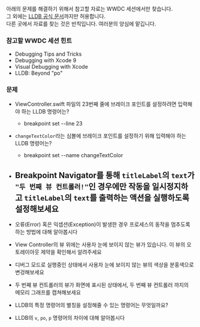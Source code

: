 아래의 문제를 해결하기 위해서 참고할 자료는 WWDC 세션에서만 찾습니다.   
그 외에는 [LLDB 공식 문서](https://lldb.llvm.org/)까지만 허용합니다.  
다른 곳에서 자료를 찾는 것은 반칙입니다. 여러분의 양심에 맡깁니다.

### 참고할 WWDC 세션 힌트

* Debugging Tips and Tricks
* Debugging with Xcode 9
* Visual Debugging with Xcode
* LLDB: Beyond "po"



### 문제

- ViewController.swift 파일의 23번째 줄에 브레이크 포인트를 설정하려면 입력해야 하는 LLDB 명령어는? 
  - breakpoint set --line 23
- `changeTextColor`라는 심볼에 브레이크 포인트를 설정하기 위해 입력해야 하는 LLDB 명령어는? 
  - breakpoint set --name changeTextColor



- Breakpoint Navigator를 통해 `titleLabel`의 `text`가 `"두 번째 뷰 컨트롤러!"`인 경우에만 작동을 일시정지하고 `titleLabel`의 `text`를 출력하는 액션을 실행하도록 설정해보세요
  - 
- 오류(Error) 혹은 익셉션(Exception)이 발생한 경우 프로세스의 동작을 멈추도록 하는 방법에 대해 알아봅시다
- View Controller의 뷰 위에는 사용자 눈에 보이지 않는 뷰가 있습니다. 이 뷰의 오토레이아웃 제약을 확인해서 알려주세요
- 디버그 모드로 실행중인 상태에서 사용자 눈에 보이지 않는 뷰의 색상을 분홍색으로 변겅해보세요
- 두 번째 뷰 컨트롤러의 뷰가 화면에 표시된 상태에서, 두 번째 뷰 컨트롤러 까지의 메모리 그래프를 캡쳐해보세요
- LLDB의 특정 명령어의 별칭을 설정해줄 수 있는 명령어는 무엇일까요?
- LLDB의 `v`, `po`, `p` 명령어의 차이에 대해 알아봅시다
